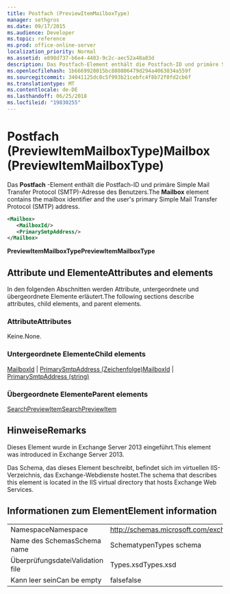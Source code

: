 ```yaml
---
title: Postfach (PreviewItemMailboxType)
manager: sethgros
ms.date: 09/17/2015
ms.audience: Developer
ms.topic: reference
ms.prod: office-online-server
localization_priority: Normal
ms.assetid: e898d737-b6e4-4403-9c2c-aec52a48a83d
description: Das Postfach-Element enthält die Postfach-ID und primäre Simple Mail Transfer Protocol (SMTP)-Adresse des Benutzers.
ms.openlocfilehash: 1b6669928015bc880806479d294a4063034a559f
ms.sourcegitcommit: 34041125dc8c5f993b21cebfc4f8b72f0fd2cb6f
ms.translationtype: MT
ms.contentlocale: de-DE
ms.lasthandoff: 06/25/2018
ms.locfileid: "19830255"
---
```

# <a name="mailbox-previewitemmailboxtype"></a><span data-ttu-id="a6ae3-103">Postfach (PreviewItemMailboxType)</span><span class="sxs-lookup"><span data-stu-id="a6ae3-103">Mailbox (PreviewItemMailboxType)</span></span>

<span data-ttu-id="a6ae3-104">Das **Postfach** -Element enthält die Postfach-ID und primäre Simple Mail Transfer Protocol (SMTP)-Adresse des Benutzers.</span><span class="sxs-lookup"><span data-stu-id="a6ae3-104">The **Mailbox** element contains the mailbox identifier and the user's primary Simple Mail Transfer Protocol (SMTP) address.</span></span> 
  
```XML
<Mailbox>
   <MailboxId/>
   <PrimarySmtpAddress/>
</Mailbox>
```

<span data-ttu-id="a6ae3-105">**PreviewItemMailboxType**</span><span class="sxs-lookup"><span data-stu-id="a6ae3-105">**PreviewItemMailboxType**</span></span>

## <a name="attributes-and-elements"></a><span data-ttu-id="a6ae3-106">Attribute und Elemente</span><span class="sxs-lookup"><span data-stu-id="a6ae3-106">Attributes and elements</span></span>

<span data-ttu-id="a6ae3-107">In den folgenden Abschnitten werden Attribute, untergeordnete und übergeordnete Elemente erläutert.</span><span class="sxs-lookup"><span data-stu-id="a6ae3-107">The following sections describe attributes, child elements, and parent elements.</span></span>
  
### <a name="attributes"></a><span data-ttu-id="a6ae3-108">Attribute</span><span class="sxs-lookup"><span data-stu-id="a6ae3-108">Attributes</span></span>

<span data-ttu-id="a6ae3-109">Keine.</span><span class="sxs-lookup"><span data-stu-id="a6ae3-109">None.</span></span>
  
### <a name="child-elements"></a><span data-ttu-id="a6ae3-110">Untergeordnete Elemente</span><span class="sxs-lookup"><span data-stu-id="a6ae3-110">Child elements</span></span>

<span data-ttu-id="a6ae3-111">[MailboxId](mailboxid.md) | [PrimarySmtpAddress (Zeichenfolge)](primarysmtpaddress-string.md)</span><span class="sxs-lookup"><span data-stu-id="a6ae3-111">[MailboxId](mailboxid.md) | [PrimarySmtpAddress (string)](primarysmtpaddress-string.md)</span></span>
  
### <a name="parent-elements"></a><span data-ttu-id="a6ae3-112">Übergeordnete Elemente</span><span class="sxs-lookup"><span data-stu-id="a6ae3-112">Parent elements</span></span>

[<span data-ttu-id="a6ae3-113">SearchPreviewItem</span><span class="sxs-lookup"><span data-stu-id="a6ae3-113">SearchPreviewItem</span></span>](searchpreviewitem.md)
  
## <a name="remarks"></a><span data-ttu-id="a6ae3-114">Hinweise</span><span class="sxs-lookup"><span data-stu-id="a6ae3-114">Remarks</span></span>

<span data-ttu-id="a6ae3-115">Dieses Element wurde in Exchange Server 2013 eingeführt.</span><span class="sxs-lookup"><span data-stu-id="a6ae3-115">This element was introduced in Exchange Server 2013.</span></span>
  
<span data-ttu-id="a6ae3-116">Das Schema, das dieses Element beschreibt, befindet sich im virtuellen IIS-Verzeichnis, das Exchange-Webdienste hostet.</span><span class="sxs-lookup"><span data-stu-id="a6ae3-116">The schema that describes this element is located in the IIS virtual directory that hosts Exchange Web Services.</span></span>
  
## <a name="element-information"></a><span data-ttu-id="a6ae3-117">Informationen zum Element</span><span class="sxs-lookup"><span data-stu-id="a6ae3-117">Element information</span></span>

|||
|:-----|:-----|
|<span data-ttu-id="a6ae3-118">Namespace</span><span class="sxs-lookup"><span data-stu-id="a6ae3-118">Namespace</span></span>  <br/> |http://schemas.microsoft.com/exchange/services/2006/types  <br/> |
|<span data-ttu-id="a6ae3-119">Name des Schemas</span><span class="sxs-lookup"><span data-stu-id="a6ae3-119">Schema name</span></span>  <br/> |<span data-ttu-id="a6ae3-120">Schematypen</span><span class="sxs-lookup"><span data-stu-id="a6ae3-120">Types schema</span></span>  <br/> |
|<span data-ttu-id="a6ae3-121">Überprüfungsdatei</span><span class="sxs-lookup"><span data-stu-id="a6ae3-121">Validation file</span></span>  <br/> |<span data-ttu-id="a6ae3-122">Types.xsd</span><span class="sxs-lookup"><span data-stu-id="a6ae3-122">Types.xsd</span></span>  <br/> |
|<span data-ttu-id="a6ae3-123">Kann leer sein</span><span class="sxs-lookup"><span data-stu-id="a6ae3-123">Can be empty</span></span>  <br/> |<span data-ttu-id="a6ae3-124">false</span><span class="sxs-lookup"><span data-stu-id="a6ae3-124">false</span></span>  <br/> |
   

